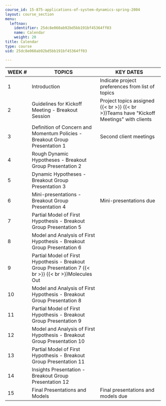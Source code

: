```yaml
---
course_id: 15-875-applications-of-system-dynamics-spring-2004
layout: course_section
menu:
  leftnav:
    identifier: 25dc8e060ab92bd5bb191bf45364ff03
    name: Calendar
    weight: 20
title: Calendar
type: course
uid: 25dc8e060ab92bd5bb191bf45364ff03

---
```


| WEEK # | TOPICS | KEY DATES |
| --- | --- | --- |
| 1 | Introduction | Indicate project preferences from list of topics |
| 2 | Guidelines for Kickoff Meeting - Breakout Session | Project topics assigned  {{< br >}}  {{< br >}}Teams have "Kickoff Meetings" with clients |
| 3 | Definition of Concern and Momentum Policies - Breakout Group Presentation 1 | Second client meetings |
| 4 | Rough Dynamic Hypotheses - Breakout Group Presentation 2 |  |
| 5 | Dynamic Hypotheses - Breakout Group Presentation 3 |  |
| 6 | Mini-presentations - Breakout Group Presentation 4 | Mini-presentations due |
| 7 | Partial Model of First Hypothesis - Breakout Group Presentation 5 |  |
| 8 | Model and Analysis of First Hypothesis - Breakout Group Presentation 6 |  |
| 9 | Partial Model of First Hypothesis - Breakout Group Presentation 7  {{< br >}}  {{< br >}}Molecules Out |  |
| 10 | Model and Analysis of First Hypothesis - Breakout Group Presentation 8 |  |
| 11 | Partial Model of First Hypothesis - Breakout Group Presentation 9 |  |
| 12 | Model and Analysis of First Hypothesis - Breakout Group Presentation 10 |  |
| 13 | Partial Model of First Hypothesis - Breakout Group Presentation 11 |  |
| 14 | Insights Presentation - Breakout Group Presentation 12 |  |
| 15 | Final Presentations and Models | Final presentations and models due